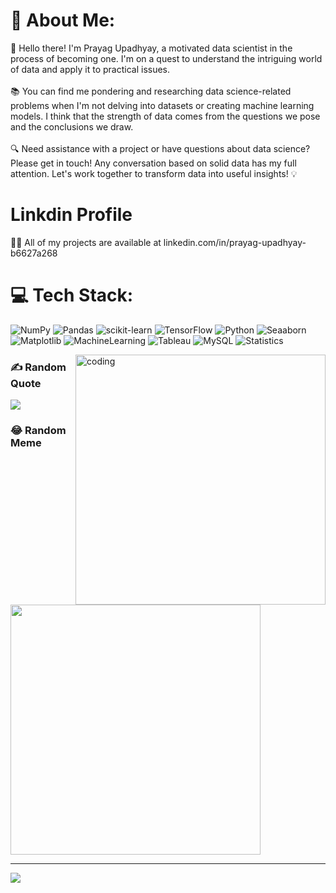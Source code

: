 # 💫 About Me:
👋 Hello there! I'm Prayag Upadhyay, a motivated data scientist in the process of becoming one. I'm on a quest to understand the intriguing world of data and apply it to practical issues.<br><br>📚 You can find me pondering and researching data science-related problems when I'm not delving into datasets or creating machine learning models. I think that the strength of data comes from the questions we pose and the conclusions we draw.<br><br>🔍 Need assistance with a project or have questions about data science? Please get in touch! Any conversation based on solid data has my full attention. Let's work together to transform data into useful insights! 💡<be>
# Linkdin Profile

👨‍💻 All of my projects are available at linkedin.com/in/prayag-upadhyay-b6627a268


# 💻 Tech Stack:
![NumPy](https://img.shields.io/badge/numpy-%23013243.svg?style=for-the-badge&logo=numpy&logoColor=white) ![Pandas](https://img.shields.io/badge/pandas-%23150458.svg?style=for-the-badge&logo=pandas&logoColor=white) ![scikit-learn](https://img.shields.io/badge/scikit--learn-%23F7931E.svg?style=for-the-badge&logo=scikit-learn&logoColor=white) ![TensorFlow](https://img.shields.io/badge/TensorFlow-%23FF6F00.svg?style=for-the-badge&logo=TensorFlow&logoColor=white) ![Python](https://img.shields.io/badge/python-3670A0?style=for-the-badge&logo=python&logoColor=ffdd54) ![Seaaborn](https://img.shields.io/badge/seaborn-%23013243.svg?style=for-the-badge&logo=Seaborn&logoColor=white) ![Matplotlib](https://img.shields.io/badge/Matplotlib-%23013243.svg?style=for-the-badge&logo=Matplotlib&logoColor=white) ![MachineLearning](https://img.shields.io/badge/MachineLearning-%23013243.svg?style=for-the-badge&logo=MachineLearning&logoColor=white) ![Tableau](https://img.shields.io/badge/Tableau-%23013243.svg?style=for-the-badge&logo=Tableau&logoColor=white) ![MySQL](https://img.shields.io/badge/MySQL-%23013243.svg?style=for-the-badge&logo=MySQL&logoColor=white) ![Statistics](https://img.shields.io/badge/Statistics-%23013243.svg?style=for-the-badge&logo=Statistics&logoColor=white)


<img align="right" alt="coding" width="400" src="https://user-images.githubusercontent.com/55389276/140866485-8fb1c876-9a8f-4d6a-98dc-08c4981eaf70.gif">


### ✍️ Random Quote
![](https://quotes-github-readme.vercel.app/api?type=horizontal&theme=tokyonight)

### 😂 Random Meme
<img src='https://randommeme-five.vercel.app/' style="height: 400px;"/>

---
[![](https://visitcount.itsvg.in/api?id=Prayagupadhyay&icon=5&color=0)](https://visitcount.itsvg.in)


